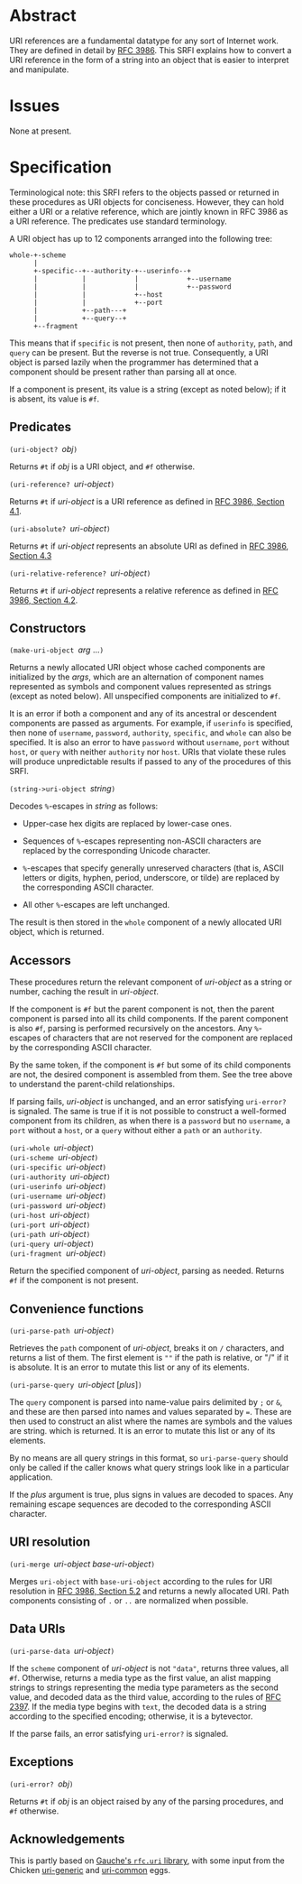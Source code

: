 # Abstract

URI references are a fundamental datatype for any sort of Internet work.
They are defined in detail by [RFC 3986](https://tools.ietf.org/html/rfc3986).
This SRFI explains how to convert a URI reference in the form of a string
into an object that is easier to interpret and manipulate.

# Issues

None at present.

# Specification

Terminological note: this SRFI refers to the objects passed or
returned in these procedures as URI objects for conciseness.
However, they can hold either a URI or a relative reference,
which are jointly known in RFC 3986 as a URI reference.
The predicates use standard terminology.

A URI object has up to 12 components arranged into the following tree:

```
whole-+-scheme
      |
      +-specific--+--authority-+--userinfo--+
      |           |            |            +--username
      |           |            |            +--password
      |           |            +--host
      |           |            +--port
      |           +--path---+
      |           +--query--+
      +--fragment
```
This means that if `specific` is not present, then none of
`authority`, `path`, and `query` can be present.
But the reverse is not true.  Consequently, a URI object is
parsed lazily when the programmer has determined that
a component should be present rather than parsing all at once.

If a component is present, its value is a string
(except as noted below);
if it is absent, its value is `#f`.

## Predicates

`(uri-object? `*obj*`)`

Returns `#t` if *obj* is a URI object, and `#f` otherwise.

`(uri-reference? `*uri-object*`)`

Returns `#t` if *uri-object* is a URI reference
as defined in [RFC 3986, Section 4.1](https://tools.ietf.org/html/rfc3986#section-4.1).

`(uri-absolute? `*uri-object*`)`

Returns `#t` if *uri-object* represents an absolute URI
as defined in [RFC 3986, Section 4.3](https://tools.ietf.org/html/rfc3986#section-4.3)

`(uri-relative-reference? `*uri-object*`)`

Returns `#t` if *uri-object* represents a relative reference
as defined in [RFC 3986, Section 4.2](https://tools.ietf.org/html/rfc3986#section-4.2).

## Constructors

`(make-uri-object `*arg* ...`)`

Returns a newly allocated URI object whose cached components are
initialized by the *args*, which are an alternation of
component names represented as symbols and component
values represented as strings (except as noted below).
All unspecified components are initialized to `#f`.

It is an error if both a component and any of its ancestral
or descendent components are passed as arguments.
For example, if `userinfo` is specified, then none of
`username`, `password`, `authority`, `specific`, and `whole` can also be specified.
It is also an error to have `password` without `username`, `port` without `host`,
or `query` with neither `authority` nor `host`.
URIs that violate these rules will produce unpredictable results
if passed to any of the procedures of this SRFI.

`(string->uri-object `*string*`)`

Decodes `%`-escapes in *string* as follows:

 * Upper-case hex digits are replaced by lower-case ones.
 
 * Sequences of `%`-escapes representing
   non-ASCII characters are replaced by the corresponding
   Unicode character.
   
 * `%`-escapes that specify generally unreserved characters
   (that is, ASCII letters or digits, hyphen, period,
   underscore, or tilde) are replaced by the
   corresponding ASCII character.
   
 * All other `%`-escapes are left unchanged.

The result is then stored in the `whole` component
of a newly allocated URI object, which is returned.

## Accessors
 
 These procedures return the relevant component
 of *uri-object* as a string or number,
 caching the result in *uri-object*.
 
 If the component is `#f` but the parent component
 is not, then the parent component is parsed into all
 its child components.  If the parent component is also
 `#f`, parsing is performed recursively on the ancestors.
 Any `%`-escapes of characters that are not reserved
 for the component are replaced by the corresponding ASCII
 character.
 
 By the same token, if the
 component is `#f` but some of its child components
 are not, the desired component is assembled from them.
 See the tree above to understand the parent-child
 relationships. 

 If parsing fails, *uri-object* is unchanged,
 and an error satisfying `uri-error?` is signaled.
 The same is true if it is not possible to construct
 a well-formed component from its children, as when
 there is a `password` but no `username`, a `port`
 without a `host`, or a `query` without either a `path`
 or an `authority`.

`(uri-whole `*uri-object*`)`  
`(uri-scheme `*uri-object*`)`  
`(uri-specific `*uri-object*`)`  
`(uri-authority `*uri-object*`)`  
`(uri-userinfo `*uri-object*`)`  
`(uri-username `*uri-object*`)`  
`(uri-password `*uri-object*`)`  
`(uri-host `*uri-object*`)`  
`(uri-port `*uri-object*`)`  
`(uri-path `*uri-object*`)`  
`(uri-query `*uri-object*`)`  
`(uri-fragment `*uri-object*`)`

Return the specified component of *uri-object*,
parsing as needed.  Returns `#f` if the component
is not present.

## Convenience functions

`(uri-parse-path `*uri-object*`)`

Retrieves the `path` component of *uri-object*,
breaks it on `/` characters, and returns a list of them.
The first element is `""` if the path is relative,
or "/" if it is absolute.
It is an error to mutate this list or any of its elements.
  
`(uri-parse-query `*uri-object* [*plus*]`)`

The `query` component is parsed into name-value
pairs delimited by `;` or `&`, and these are
then parsed into names and values separated by `=`.
These are then used to construct an alist
where the names are symbols and the values are string.
which is returned.
It is an error to mutate this list or any of its elements.

By no means are all query strings in this format,
so `uri-parse-query` should only be called
if the caller knows what query strings look like
in a particular application.

If the *plus* argument is true, plus signs
in values are decoded to spaces.
Any remaining escape sequences are decoded
to the corresponding ASCII character.

## URI resolution

`(uri-merge `*uri-object base-uri-object*`)`

Merges `uri-object` with `base-uri-object`
according to the rules for URI resolution
in [RFC 3986, Section 5.2](https://tools.ietf.org/html/rfc3986#section-5.2)
and returns a newly allocated URI.
Path components consisting of `.` or `..`
are normalized when possible.

## Data URIs

`(uri-parse-data `*uri-object*`)`

If the `scheme` component of *uri-object*
is not `"data"`, returns three values, all `#f`.
Otherwise, returns a media type as the first value,
an alist mapping strings to strings representing the
media type parameters as the second value,
and decoded data as the third value, according
to the rules of [RFC 2397](https://tools.ietf.org/html/rfc2397).
If the media type begins with `text`, the decoded data
is a string according to the specified encoding;
otherwise, it is a bytevector.

If the parse fails, an error satisfying `uri-error?` is signaled.

## Exceptions

`(uri-error? `*obj*`)`

Returns `#t` if *obj* is an object raised by any of the
parsing procedures, and `#f` otherwise.

## Acknowledgements

This is partly based on
[Gauche's `rfc.uri` library](http://practical-scheme.net/gauche/man/gauche-refe/URI-parsing-and-construction.html#URI-parsing-and-construction),
with some input from the Chicken [uri-generic](http://wiki.call-cc.org/eggref/5/uri-generic) and
[uri-common](http://wiki.call-cc.org/eggref/5/uri-common) eggs.

